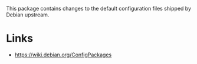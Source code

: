 This package contains changes to the default configuration files shipped by
Debian upstream.

Links
=====
- <https://wiki.debian.org/ConfigPackages>
